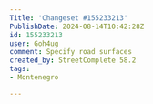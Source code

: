```yaml
---
Title: 'Changeset #155233213'
PublishDate: 2024-08-14T10:42:28Z
id: 155233213
user: Goh4ug
comment: Specify road surfaces
created_by: StreetComplete 58.2
tags:
- Montenegro

---
```

